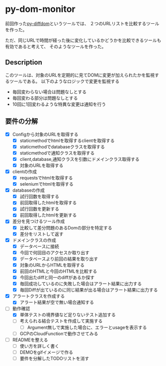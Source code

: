 # py-dom-monitor
前回作った[py-diffdom](https://github.com/Taurin190/py-diffdom)というツールでは、
２つのURLリストを比較するツールを作った。

ただ、同じURLで時間が経った後に変化しているかどうかを比較できるツールも有効であると考えて、
そのようなツールを作った。

## Description
このツールは、対象のURLを定期的に見てDOMに変更が加えられたかを監視するツールである。
以下のようなロジックで変更を監視する
- 毎回変わらない場合は問題なしとする
- 毎回変わる部分は問題なしとする
- 10回に1回変わるような特異な変更は通知を行う

## 要件の分解
- [x] Configから対象のURLを取得する
  - [x] staticmethodでhtmlを取得するclientを取得する
  - [x] staticmethodでdatabaseクラスを取得する
  - [x] staticmethodで通知クラスを取得する
  - [x] client,database,通知クラスを引数にドメインクラス取得する
  - [x] 対象のURLを取得する
- [x] clientの作成
  - [x] requestsでhtmlを取得する
  - [x] seleniumでhtmlを取得する
- [x] databaseの作成
  - [x] 試行回数を取得する
  - [x] 前回取得したhtmlを取得する
  - [x] 試行回数を更新する
  - [x] 前回取得したhtmlを更新する
- [x] 差分を見つけるツール作成
  - [x] 比較して差分問題のあるDomの部分を特定する
  - [x] 差分をリストして返す
- [x] ドメインクラスの作成
  - [x] データベースに接続
  - [x] 今回で何回目のアクセスか取り出す
  - [x] データベースより前回の結果を取り出す
  - [x] 対象のURLからHTMLを取得する
  - [x] 前回のHTMLと今回のHTMLを比較する
  - [x] 今回出たdiffと同一のdiffがあるか探す
  - [x] 毎回成功しているのに失敗した場合はアラート結果に出力する
  - [x] 毎回Diffが出ているのに同じ結果が出る場合はアラート結果に出力する
- [x] アラートクラスを作成する
  - [x] アラート結果が空で無い場合通知する
- [ ] 動作確認
  - [x] 単体テストの境界値など足りないテスト追加する
  - [ ] 考えられる結合テストを作成して実施する
    - [ ] Argument無しで実施した場合に、エラーとusageを表示する
  - [ ] GCPのCloudFunctionで動作させてみる
- [ ] READMEを整える
  - [ ] 使い方を詳しく書く
  - [ ] DEMOをgifイメージで作る
  - [ ] 要件を分解したTODOリストを消す